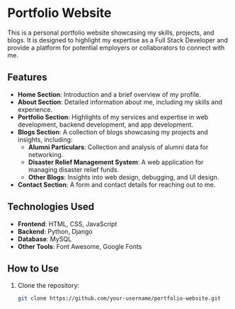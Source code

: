 # Portfolio Website

This is a personal portfolio website showcasing my skills, projects, and blogs. It is designed to highlight my expertise as a Full Stack Developer and provide a platform for potential employers or collaborators to connect with me.

## Features

- **Home Section**: Introduction and a brief overview of my profile.
- **About Section**: Detailed information about me, including my skills and experience.
- **Portfolio Section**: Highlights of my services and expertise in web development, backend development, and app development.
- **Blogs Section**: A collection of blogs showcasing my projects and insights, including:
  - **Alumni Particulars**: Collection and analysis of alumni data for networking.
  - **Disaster Relief Management System**: A web application for managing disaster relief funds.
  - **Other Blogs**: Insights into web design, debugging, and UI design.
- **Contact Section**: A form and contact details for reaching out to me.

## Technologies Used

- **Frontend**: HTML, CSS, JavaScript
- **Backend**: Python, Django
- **Database**: MySQL
- **Other Tools**: Font Awesome, Google Fonts

## How to Use

1. Clone the repository:
   ```bash
   git clone https://github.com/your-username/portfolio-website.git
